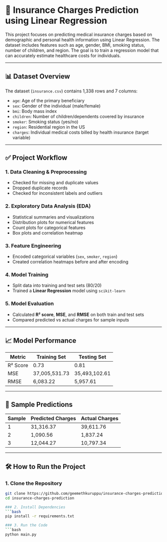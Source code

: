 # 🧠 Insurance Charges Prediction using Linear Regression

This project focuses on predicting medical insurance charges based on demographic and personal health information using Linear Regression. The dataset includes features such as age, gender, BMI, smoking status, number of children, and region. The goal is to train a regression model that can accurately estimate healthcare costs for individuals.

---

## 📊 Dataset Overview

The dataset (`insurance.csv`) contains 1,338 rows and 7 columns:

- `age`: Age of the primary beneficiary
- `sex`: Gender of the individual (male/female)
- `bmi`: Body mass index
- `children`: Number of children/dependents covered by insurance
- `smoker`: Smoking status (yes/no)
- `region`: Residential region in the US
- `charges`: Individual medical costs billed by health insurance (target variable)

---

## ✅ Project Workflow

### 1. Data Cleaning & Preprocessing
- Checked for missing and duplicate values
- Dropped duplicate records
- Checked for inconsistent labels and outliers

### 2. Exploratory Data Analysis (EDA)
- Statistical summaries and visualizations
- Distribution plots for numerical features
- Count plots for categorical features
- Box plots and correlation heatmap

### 3. Feature Engineering
- Encoded categorical variables (`sex`, `smoker`, `region`)
- Created correlation heatmaps before and after encoding

### 4. Model Training
- Split data into training and test sets (80/20)
- Trained a **Linear Regression** model using `scikit-learn`

### 5. Model Evaluation
- Calculated **R² score**, **MSE**, and **RMSE** on both train and test sets
- Compared predicted vs actual charges for sample inputs

---

## 📈 Model Performance

| Metric              | Training Set | Testing Set |
|---------------------|--------------|-------------|
| R² Score            | 0.73         | 0.81        |
| MSE                 | 37,005,531.73| 35,493,102.61 |
| RMSE                | 6,083.22     | 5,957.61    |

---

## 🔮 Sample Predictions

| Sample | Predicted Charges | Actual Charges |
|--------|-------------------|----------------|
| 1      | 31,316.37         | 39,611.76      |
| 2      | 1,090.56          | 1,837.24       |
| 3      | 12,044.27         | 10,797.34      |

---

## 🛠️ How to Run the Project

### 1. Clone the Repository
```bash
git clone https://github.com/geemethkuruppu/insurance-charges-prediction
cd insurance-charges-prediction

### 2. Install Dependencies
```bash
pip install -r requirements.txt

### 3. Run the Code
```bash
python main.py
